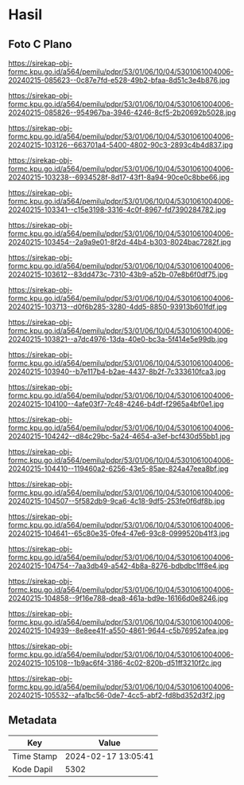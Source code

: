 # Hasil

## Foto C Plano

https://sirekap-obj-formc.kpu.go.id/a564/pemilu/pdpr/53/01/06/10/04/5301061004006-20240215-085623--0c87e7fd-e528-49b2-bfaa-8d51c3e4b876.jpg

https://sirekap-obj-formc.kpu.go.id/a564/pemilu/pdpr/53/01/06/10/04/5301061004006-20240215-085826--954967ba-3946-4246-8cf5-2b20692b5028.jpg

https://sirekap-obj-formc.kpu.go.id/a564/pemilu/pdpr/53/01/06/10/04/5301061004006-20240215-103126--663701a4-5400-4802-90c3-2893c4b4d837.jpg

https://sirekap-obj-formc.kpu.go.id/a564/pemilu/pdpr/53/01/06/10/04/5301061004006-20240215-103238--6934528f-8d17-43f1-8a94-90ce0c8bbe66.jpg

https://sirekap-obj-formc.kpu.go.id/a564/pemilu/pdpr/53/01/06/10/04/5301061004006-20240215-103341--c15e3198-3316-4c0f-8967-fd7390284782.jpg

https://sirekap-obj-formc.kpu.go.id/a564/pemilu/pdpr/53/01/06/10/04/5301061004006-20240215-103454--2a9a9e01-8f2d-44b4-b303-8024bac7282f.jpg

https://sirekap-obj-formc.kpu.go.id/a564/pemilu/pdpr/53/01/06/10/04/5301061004006-20240215-103612--83dd473c-7310-43b9-a52b-07e8b6f0df75.jpg

https://sirekap-obj-formc.kpu.go.id/a564/pemilu/pdpr/53/01/06/10/04/5301061004006-20240215-103713--d0f6b285-3280-4dd5-8850-93913b601fdf.jpg

https://sirekap-obj-formc.kpu.go.id/a564/pemilu/pdpr/53/01/06/10/04/5301061004006-20240215-103821--a7dc4976-13da-40e0-bc3a-5f414e5e99db.jpg

https://sirekap-obj-formc.kpu.go.id/a564/pemilu/pdpr/53/01/06/10/04/5301061004006-20240215-103940--b7e117b4-b2ae-4437-8b2f-7c333610fca3.jpg

https://sirekap-obj-formc.kpu.go.id/a564/pemilu/pdpr/53/01/06/10/04/5301061004006-20240215-104100--4afe03f7-7c48-4246-b4df-f2965a4bf0e1.jpg

https://sirekap-obj-formc.kpu.go.id/a564/pemilu/pdpr/53/01/06/10/04/5301061004006-20240215-104242--d84c29bc-5a24-4654-a3ef-bcf430d55bb1.jpg

https://sirekap-obj-formc.kpu.go.id/a564/pemilu/pdpr/53/01/06/10/04/5301061004006-20240215-104410--119460a2-6256-43e5-85ae-824a47eea8bf.jpg

https://sirekap-obj-formc.kpu.go.id/a564/pemilu/pdpr/53/01/06/10/04/5301061004006-20240215-104507--5f582db9-9ca6-4c18-9df5-253fe0f6df8b.jpg

https://sirekap-obj-formc.kpu.go.id/a564/pemilu/pdpr/53/01/06/10/04/5301061004006-20240215-104641--65c80e35-0fe4-47e6-93c8-0999520b41f3.jpg

https://sirekap-obj-formc.kpu.go.id/a564/pemilu/pdpr/53/01/06/10/04/5301061004006-20240215-104754--7aa3db49-a542-4b8a-8276-bdbdbc1ff8e4.jpg

https://sirekap-obj-formc.kpu.go.id/a564/pemilu/pdpr/53/01/06/10/04/5301061004006-20240215-104858--9f16e788-dea8-461a-bd9e-16166d0e8246.jpg

https://sirekap-obj-formc.kpu.go.id/a564/pemilu/pdpr/53/01/06/10/04/5301061004006-20240215-104939--8e8ee41f-a550-4861-9644-c5b76952afea.jpg

https://sirekap-obj-formc.kpu.go.id/a564/pemilu/pdpr/53/01/06/10/04/5301061004006-20240215-105108--1b9ac6f4-3186-4c02-820b-d51ff3210f2c.jpg

https://sirekap-obj-formc.kpu.go.id/a564/pemilu/pdpr/53/01/06/10/04/5301061004006-20240215-105532--afa1bc56-0de7-4cc5-abf2-fd8bd352d3f2.jpg


## Metadata

| Key        | Value               |
| ---------- | ------------------- |
| Time Stamp | 2024-02-17 13:05:41 |
| Kode Dapil | 5302                |



